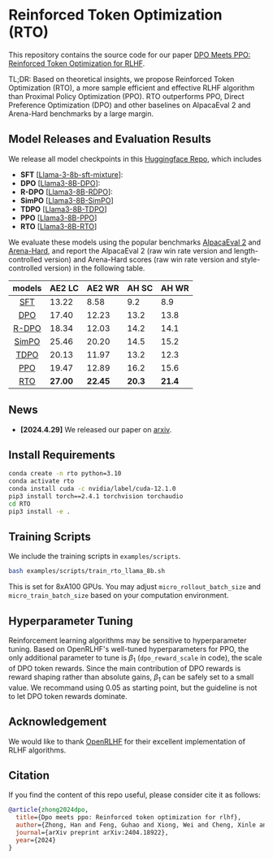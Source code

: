 # Reinforced Token Optimization (RTO)
This repository contains the source code for our paper [DPO Meets PPO: Reinforced Token Optimization for RLHF](https://arxiv.org/abs/2404.18922). 

TL;DR: Based on theoretical insights, we propose Reinforced Token Optimization (RTO), a more sample efficient and effective RLHF algorithm than Proximal Policy Optimization (PPO). RTO outperforms PPO, Direct Preference Optimization (DPO) and other baselines on AlpacaEval 2 and Arena-Hard benchmarks by a large margin. 

## Model Releases and Evaluation Results
We release all model checkpoints in this [Huggingface Repo](https://huggingface.co/RTO-RL), which includes
- **SFT** [[Llama-3-8b-sft-mixture](https://huggingface.co/OpenRLHF/Llama-3-8b-sft-mixture)]: 
- **DPO** [[Llama3-8B-DPO](https://huggingface.co/RTO-RL/Llama3-8B-DPO)]: 
- **R-DPO** [[Llama3-8B-RDPO](https://huggingface.co/RTO-RL/Llama3-8B-RDPO)]:
- **SimPO** [[Llama3-8B-SimPO](https://huggingface.co/RTO-RL/Llama3-8B-SimPO)]
- **TDPO** [[Llama3-8B-TDPO](https://huggingface.co/RTO-RL/Llama3-8B-TDPO)]
- **PPO** [[Llama3-8B-PPO](https://huggingface.co/RTO-RL/Llama3-8B-PPO)]
- **RTO** [[Llama3-8B-RTO](https://huggingface.co/RTO-RL/Llama3-8B-RTO)] 


We evaluate  these models using the popular benchmarks [AlpacaEval 2](https://github.com/tatsu-lab/alpaca_eval) and [Arena-Hard](https://github.com/lm-sys/arena-hard-auto), and report the AlpacaEval 2 (raw win rate version and length-controlled version) and Arena-Hard scores (raw win rate version and style-controlled version) in the following table.

| models | AE2 LC | AE2 WR | AH SC | AH WR |
|:---:|--|--|--|--|
| [SFT](https://huggingface.co/OpenRLHF/Llama-3-8b-sft-mixture) | 13.22 | 8.58 | 9.2 | 8.9 |
| [DPO](https://huggingface.co/RTO-RL/Llama3-8B-DPO) | 17.40 | 12.23 | 13.2 | 13.8 |
| [R-DPO](https://huggingface.co/RTO-RL/Llama3-8B-RDPO) | 18.34 | 12.03 | 14.2 | 14.1 |
| [SimPO](https://huggingface.co/RTO-RL/Llama3-8B-SimPO) | 25.46 | 20.20 | 14.5 | 15.2 |
| [TDPO](https://huggingface.co/RTO-RL/Llama3-8B-TDPO) | 20.13 | 11.97 | 13.2 | 12.3 |
| [PPO](https://huggingface.co/RTO-RL/Llama3-8B-PPO) | 19.47 | 12.89 | 16.2 | 15.6 |
| [RTO](https://huggingface.co/RTO-RL/Llama3-8B-RTO) | **27.00** | **22.45** | **20.3** | **21.4** |


## News
- **[2024.4.29]** We released our paper on [arxiv](https://arxiv.org/abs/2404.18922).







## Install Requirements


```bash
conda create -n rto python=3.10
conda activate rto
conda install cuda -c nvidia/label/cuda-12.1.0
pip3 install torch==2.4.1 torchvision torchaudio
cd RTO
pip3 install -e .
```

## Training Scripts
We include the training scripts in `examples/scripts`.
```bash
bash examples/scripts/train_rto_llama_8b.sh
```
This is set for 8xA100 GPUs. You may adjust `micro_rollout_batch_size` and `micro_train_batch_size` based on your computation environment.



## Hyperparameter Tuning
Reinforcement learning algorithms may be sensitive to hyperparameter tuning. Based on OpenRLHF's well-tuned hyperparameters for PPO, the only additional parameter to tune is $\beta_1$ (`dpo_reward_scale` in code), the scale of DPO token rewards. Since the main contribution of DPO rewards is reward shaping rather than absolute gains, $\beta_1$ can be safely set to a small value. We recommand using $0.05$ as starting point, but the guideline is not to let DPO token rewards dominate.



## Acknowledgement
We would like to thank [OpenRLHF](https://github.com/OpenRLHF/OpenRLHF) for their excellent implementation of RLHF algorithms.

## Citation
If you find the content of this repo useful, please consider cite it as follows:

```bibtex
@article{zhong2024dpo,
  title={Dpo meets ppo: Reinforced token optimization for rlhf},
  author={Zhong, Han and Feng, Guhao and Xiong, Wei and Cheng, Xinle and Zhao, Li and He, Di and Bian, Jiang and Wang, Liwei},
  journal={arXiv preprint arXiv:2404.18922},
  year={2024}
}
```
